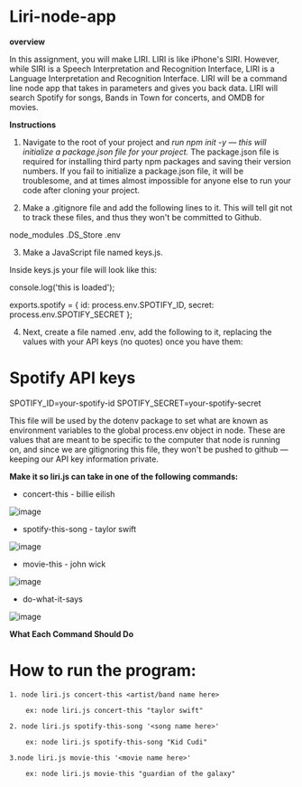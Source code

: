 # Liri-node-app

**overview** 

In this assignment, you will make LIRI. LIRI is like iPhone's SIRI. However, while SIRI is a Speech Interpretation and Recognition Interface, LIRI is a Language Interpretation and Recognition Interface. LIRI will be a command line node app that takes in parameters and gives you back data. LIRI will search Spotify for songs, Bands in Town for concerts, and OMDB for movies.


**Instructions**


1. Navigate to the root of your project and *run npm init -y — this will initialize a package.json file for your project.* The package.json file is required for installing third party npm packages and saving their version numbers. If you fail to initialize a package.json file, it will be troublesome, and at times almost impossible for anyone else to run your code after cloning your project.


2. Make a .gitignore file and add the following lines to it. This will tell git not to track these files, and thus they won't be committed to Github.


node_modules
.DS_Store
.env

3. Make a JavaScript file named keys.js.


Inside keys.js your file will look like this:

console.log('this is loaded');

exports.spotify = {
  id: process.env.SPOTIFY_ID,
  secret: process.env.SPOTIFY_SECRET
};

4. Next, create a file named .env, add the following to it, replacing the values with your API keys (no quotes) once you have them:

# Spotify API keys

SPOTIFY_ID=your-spotify-id
SPOTIFY_SECRET=your-spotify-secret


This file will be used by the dotenv package to set what are known as environment variables to the global process.env object in node. These are values that are meant to be specific to the computer that node is running on, and since we are gitignoring this file, they won't be pushed to github — keeping our API key information private.


**Make it so liri.js can take in one of the following commands:**

* concert-this - billie eilish 

![image](https://user-images.githubusercontent.com/54521457/73389976-db4ee900-429a-11ea-9b5e-16d8f5def7de.png)

* spotify-this-song - taylor swift 

![image](https://user-images.githubusercontent.com/54521457/73389824-96c34d80-429a-11ea-99de-dc0b2cf8a514.png)

* movie-this - john wick 

![image](https://user-images.githubusercontent.com/54521457/73389661-464bf000-429a-11ea-8dc8-93a7332e59a1.png)

* do-what-it-says

![image](https://user-images.githubusercontent.com/54521457/73390568-f837ec00-429b-11ea-9864-43ed6db4e30d.png)

**What Each Command Should Do** 


# How to run the program:

    1. node liri.js concert-this <artist/band name here>

        ex: node liri.js concert-this "taylor swift" 

    2. node liri.js spotify-this-song '<song name here>'

        ex: node liri.js spotify-this-song "Kid Cudi" 

    3.node liri.js movie-this '<movie name here>'

        ex: node liri.js movie-this "guardian of the galaxy"
